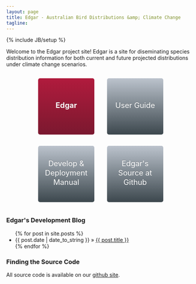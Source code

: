 ```yaml
---
layout: page
title: Edgar - Australian Bird Distributions &amp; Climate Change
tagline: 
---
```

{% include JB/setup %}

Welcome to the Edgar project site! Edgar is a site for diseminating species distribution information for both current and future projected distributions under climate change scenarios.

<style>
    .fancylinks {
        text-align: center;
    }
    a.fancylink {
        display: inline-block;
        text-decoration: none;
        vertical-align: middle;
        width: 150px;
        height: 150px;
        font-size: 20px;
        line-height: 25px;
        margin: 15px;
        padding: 35px 15px 0 15px;
        box-sizing: border-box;
        color: white;

        text-shadow: 0 -1px 0 rgba(0,0,0,0.33);

        opacity: 0.9;

        background: rgb(181,189,200); /* Old browsers */
        background: -moz-linear-gradient(top, rgba(181,189,200,1) 0%, rgba(130,140,149,1) 36%, rgba(40,52,59,1) 100%); /* FF3.6+ */
        background: -webkit-linear-gradient(top, rgba(181,189,200,1) 0%,rgba(130,140,149,1) 36%,rgba(40,52,59,1) 100%); /* Chrome10+,Safari5.1+ */
        background: -o-linear-gradient(top, rgba(181,189,200,1) 0%,rgba(130,140,149,1) 36%,rgba(40,52,59,1) 100%); /* Opera 11.10+ */
        background: -ms-linear-gradient(top, rgba(181,189,200,1) 0%,rgba(130,140,149,1) 36%,rgba(40,52,59,1) 100%); /* IE10+ */
        background: linear-gradient(to bottom, rgba(181,189,200,1) 0%,rgba(130,140,149,1) 36%,rgba(40,52,59,1) 100%); /* W3C */

        -webkit-border-radius: 5px;
        -moz-border-radius: 5px;
        border-radius: 5px;
    }

    a.fancylink.edgar {
        font-weight: bold;
        background: rgb(169,3,41); /* Old browsers */
        background: -moz-linear-gradient(top, rgba(169,3,41,1) 0%, rgba(143,2,34,1) 44%, rgba(109,0,25,1) 100%); /* FF3.6+ */
        background: -webkit-linear-gradient(top, rgba(169,3,41,1) 0%,rgba(143,2,34,1) 44%,rgba(109,0,25,1) 100%); /* Chrome10+,Safari5.1+ */
        background: -o-linear-gradient(top, rgba(169,3,41,1) 0%,rgba(143,2,34,1) 44%,rgba(109,0,25,1) 100%); /* Opera 11.10+ */
        background: -ms-linear-gradient(top, rgba(169,3,41,1) 0%,rgba(143,2,34,1) 44%,rgba(109,0,25,1) 100%); /* IE10+ */
        background: linear-gradient(to bottom, rgba(169,3,41,1) 0%,rgba(143,2,34,1) 44%,rgba(109,0,25,1) 100%); /* W3C */
    }

    a.fancylink:hover {
        opacity: 1;
    }
</style>

<div class="fancylinks">
<a class="fancylink edgar" href="http://tropicaldatahub.org/goto/edgar"><br>Edgar</a>
<a class="fancylink userguide" href="{{ BASE_PATH }}/userguide.html"><br>User Guide</a>
<a class="fancylink devmanual" href="{{ BASE_PATH }}/developermanual.html">Develop &amp; Deployment Manual</a>
<a class="fancylink github" href="https://github.com/jcu-eresearch/Edgar">Edgar's Source at Github</a>
</div>

### Edgar's Development Blog

<ul class="posts">
  {% for post in site.posts %}
    <li><span>{{ post.date | date_to_string }}</span> &raquo; <a href="{{ BASE_PATH }}{{ post.url }}">{{ post.title }}</a></li>
  {% endfor %}
</ul>

### Finding the Source Code

All source code is available on our <a href="http://github.com/jcu-eresearch/Edgar">github site</a>.
